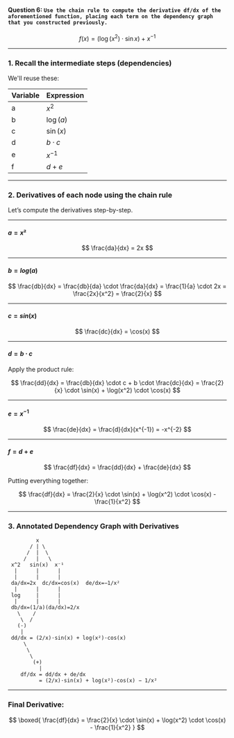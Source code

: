 #### Question 6: `Use the chain rule to compute the derivative df/dx of the aforementioned function, placing each term on the dependency graph that you constructed previously.`

$$
f(x) = \left( \log(x^2) \cdot \sin x \right) + x^{-1}
$$

---

### **1. Recall the intermediate steps (dependencies)**

We'll reuse these:

| Variable | Expression  |
| -------- | ----------- |
| a        | $x^2$       |
| b        | $\log(a)$   |
| c        | $\sin(x)$   |
| d        | $b \cdot c$ |
| e        | $x^{-1}$    |
| f        | $d + e$     |

---

### **2. Derivatives of each node using the chain rule**

Let’s compute the derivatives step-by-step.

---

#### **$a = x²$**

$$
\frac{da}{dx} = 2x
$$

---

#### **$b = log(a)$**

$$
\frac{db}{dx} = \frac{db}{da} \cdot \frac{da}{dx} = \frac{1}{a} \cdot 2x = \frac{2x}{x^2} = \frac{2}{x}
$$

---

#### **$c = sin(x)$**

$$
\frac{dc}{dx} = \cos(x)
$$

---

#### **$d = b \cdot c$**

Apply the product rule:

$$
\frac{dd}{dx} = \frac{db}{dx} \cdot c + b \cdot \frac{dc}{dx} = \frac{2}{x} \cdot \sin(x) + \log(x^2) \cdot \cos(x)
$$

---

#### **$e = x^{-1}$**

$$
\frac{de}{dx} = \frac{d}{dx}(x^{-1}) = -x^{-2}
$$

---

#### **$f = d + e$**

$$
\frac{df}{dx} = \frac{dd}{dx} + \frac{de}{dx}
$$

Putting everything together:

$$
\frac{df}{dx} = \frac{2}{x} \cdot \sin(x) + \log(x^2) \cdot \cos(x) - \frac{1}{x^2}
$$

---

### **3. Annotated Dependency Graph with Derivatives**

```text
         x
       / | \
      /  |  \
     /   |   \
 x^2   sin(x)  x⁻¹
  |      |      |
  |      |      |
 da/dx=2x  dc/dx=cos(x)  de/dx=−1/x²
  |      |      |
 log     |      |
  |      |      |
 db/dx=(1/a)(da/dx)=2/x
   \    /       
    \  /        
   (·)          
    |           
 dd/dx = (2/x)·sin(x) + log(x²)·cos(x)
     \         
      \       
       \     
        (+)
          |
    df/dx = dd/dx + de/dx
          = (2/x)·sin(x) + log(x²)·cos(x) − 1/x²
```

---

###  Final Derivative:

$$
\boxed{
\frac{df}{dx} = \frac{2}{x} \cdot \sin(x) + \log(x^2) \cdot \cos(x) - \frac{1}{x^2}
}
$$




